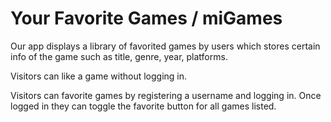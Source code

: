 # Your Favorite Games / miGames

Our app displays a library of favorited games by users which stores certain info of the game such as title, genre, year, platforms.

Visitors can like a game without logging in.

Visitors can favorite games by registering a username and logging in.
Once logged in they can toggle the favorite button for all games listed.
